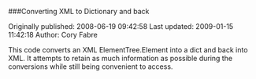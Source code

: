 ###Converting XML to Dictionary and back

Originally published: 2008-06-19 09:42:58
Last updated: 2009-01-15 11:42:18
Author: Cory Fabre

This code converts an XML ElementTree.Element into a dict and back into XML.  It attempts to retain as much information as possible during the conversions while still being convenient to access.